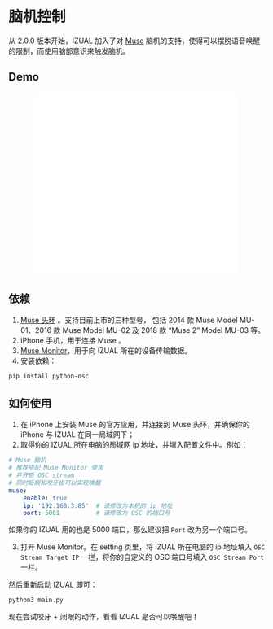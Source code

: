 # 脑机控制 #

从 2.0.0 版本开始，IZUAL 加入了对 [Muse](http://choosemuse.com/) 脑机的支持，使得可以摆脱语音唤醒的限制，而使用脑部意识来触发脑机。

## Demo

<center>
    <iframe src="//player.bilibili.com/player.html?aid=76739580&cid=131259456&page=1" scrolling="no" border="0" frameborder="no" framespacing="0" allowfullscreen="true" width="80%" height="360px"> </iframe>
</center>

## 依赖

1. [Muse 头环](http://choosemuse.com/) 。支持目前上市的三种型号， 包括 2014 款 Muse Model MU-01、2016 款 Muse Model MU-02 及 2018 款 “Muse 2” Model MU-03 等。
2. iPhone 手机，用于连接 Muse 。
3. [Muse Monitor](https://musemonitor.com/)，用于向 IZUAL 所在的设备传输数据。
4. 安装依赖：

``` bash
pip install python-osc
```

## 如何使用

1. 在 iPhone 上安装 Muse 的官方应用，并连接到 Muse 头环，并确保你的 iPhone 与 IZUAL 在同一局域网下；
2. 取得你的 IZUAL 所在电脑的局域网 ip 地址，并填入配置文件中。例如：

``` yaml
# Muse 脑机
# 推荐搭配 Muse Monitor 使用
# 并开启 OSC stream
# 同时眨眼和咬牙齿可以实现唤醒
muse:
    enable: true
    ip: '192.168.3.85'  # 请修改为本机的 ip 地址
    port: 5001          # 请修改为 OSC 的端口号
```

  如果你的 IZUAL 用的也是 5000 端口，那么建议把 `Port` 改为另一个端口号。

3. 打开 Muse Monitor。在 setting 页里，将 IZUAL 所在电脑的 ip 地址填入 `OSC Stream Target IP` 一栏，将你的自定义的 OSC 端口号填入 `OSC Stream Port` 一栏。

然后重新启动 IZUAL 即可：

``` bash
python3 main.py
```

现在尝试咬牙 + 闭眼的动作，看看 IZUAL 是否可以唤醒吧！
